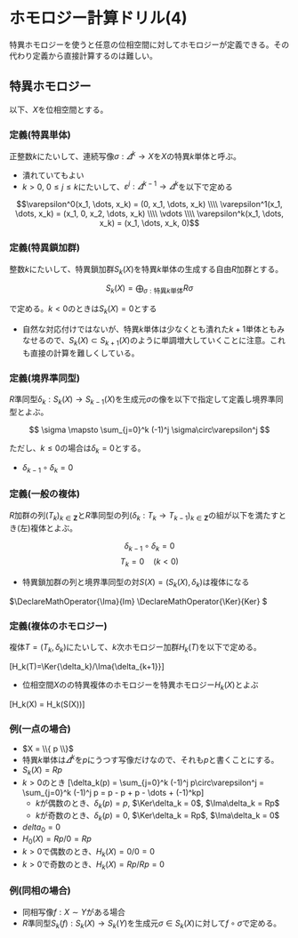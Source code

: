 # ホモロジー計算ドリル(4)

特異ホモロジーを使うと任意の位相空間に対してホモロジーが定義できる。その代わり定義から直接計算するのは難しい。

## 特異ホモロジー

以下、$X$を位相空間とする。

### 定義(特異単体)

正整数$k$にたいして、連続写像$\sigma : \varDelta^k \to X$を$X$の特異$k$単体と呼ぶ。

* 潰れていてもよい
* $k > 0$, $0\le j \le k$にたいして、$\varepsilon^j : \varDelta^{k-1} \to \varDelta^{k}$を以下で定める

$$\varepsilon^0(x_1, \dots, x_k) = (0, x_1, \dots, x_k) \\\\
\varepsilon^1(x_1, \dots, x_k) = (x_1, 0, x_2, \dots, x_k) \\\\
\vdots \\\\
\varepsilon^k(x_1, \dots, x_k) = (x_1, \dots, x_k, 0)$$

### 定義(特異鎖加群)

整数$k$にたいして、特異鎖加群$S_k(X)$を特異$k$単体の生成する自由$R$加群とする。

$$ S_k(X) = \bigoplus_{\sigma : \text{特異}k\text{単体}} R\sigma$$

で定める。$k < 0$のときは$S_k(X) = 0$とする

* 自然な対応付けではないが、特異$k$単体は少なくとも潰れた$k+1$単体ともみなせるので、$S_k(X) \subset S_{k+1}(X)$のように単調増大していくことに注意。これも直接の計算を難しくしている。

### 定義(境界準同型)

$R$準同型$\delta_k : S_k(X) \to S_{k-1}(X)$を生成元$\sigma$の像を以下で指定して定義し境界準同型とよぶ。

$$ \sigma \mapsto \sum_{j=0}^k (-1)^j \sigma\circ\varepsilon^j $$

ただし、$k \le 0$の場合は$\delta_k = 0$とする。

* $\delta_{k-1}\circ\delta_k = 0$

### 定義(一般の複体)

$R$加群の列$(T_k)_{k\in\mathbf{Z}}$と$R$準同型の列$(\delta_k : T_k \to T_{k-1})_{k\in\mathbf{Z}}$の組が以下を満たすとき(左)複体とよぶ。

$$\delta_{k-1}\circ\delta_k = 0$$
$$T_k = 0\quad (k < 0)$$

* 特異鎖加群の列と境界準同型の対$S(X) = (S_k(X), \delta_k)$は複体になる

$\DeclareMathOperator{\Ima}{Im}
\DeclareMathOperator{\Ker}{Ker}
$

### 定義(複体のホモロジー)

複体$T = (T_k, \delta_k)$にたいして、$k$次ホモロジー加群$H_k(T)$を以下で定める。

[H_k(T)=\Ker{\delta_k}/\Ima{\delta_{k+1}}]

* 位相空間$X$のの特異複体のホモロジーを特異ホモロジー$H_k(X)$とよぶ

[H_k(X) = H_k(S(X))]

### 例(一点の場合)

* $X = \\{ p \\}$
* 特異$k$単体は$\varDelta^k$を$p$にうつす写像だけなので、それも$p$と書くことにする。
* $S_k(X) = Rp$
* $k > 0$のとき
[\delta_k(p) = \sum_{j=0}^k (-1)^j p\circ\varepsilon^j = \sum_{j=0}^k (-1)^j p = p - p + p - \dots + (-1)^kp]
    * $k$が偶数のとき、$\delta_k(p) = p$, $\Ker\delta_k = 0$, $\Ima\delta_k = Rp$
    * $k$が奇数のとき、$\delta_k(p) = 0$, $\Ker\delta_k = Rp$, $\Ima\delta_k = 0$
* $delta_0 = 0$
* $H_0(X) = Rp / 0 = Rp$
* $k > 0$で偶数のとき、$H_k(X) = 0 / 0 = 0$
* $k > 0$で奇数のとき、$H_k(X) = Rp / Rp = 0$

### 例(同相の場合)

* 同相写像$f : X \sim Y$がある場合
* $R$準同型$S_k(f) : S_k(X) \to S_k(Y)$を生成元$\sigma \in S_k(X)$に対して$f\circ\sigma$で定める。
